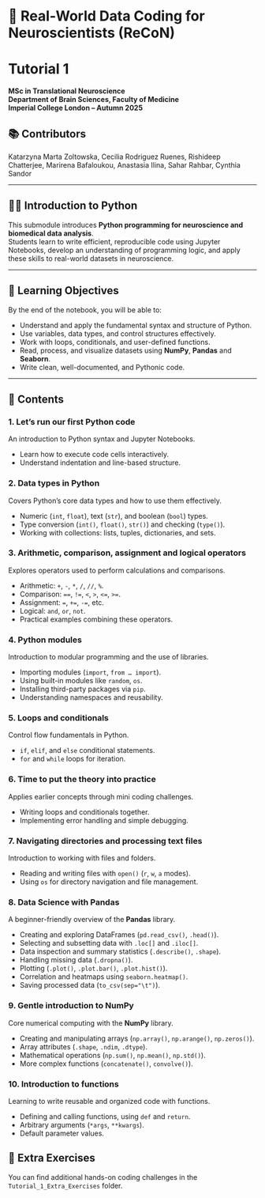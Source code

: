 # 🧠 Real-World Data Coding for Neuroscientists (ReCoN)
# Tutorial 1

**MSc in Translational Neuroscience**  
**Department of Brain Sciences, Faculty of Medicine**  
**Imperial College London – Autumn 2025**
## 📚 Contributors
Katarzyna Marta Zoltowska, Cecilia Rodriguez Ruenes, Rishideep Chatterjee, Marirena Bafaloukou, Anastasia Ilina, Sahar Rahbar, Cynthia Sandor  

---

## 👩‍🏫 Introduction to Python
This submodule introduces **Python programming for neuroscience and biomedical data analysis**.  
Students learn to write efficient, reproducible code using Jupyter Notebooks, develop an understanding of programming logic, and apply these skills to real-world datasets in neuroscience.

---

## 🎯 Learning Objectives
By the end of the notebook, you will be able to:
- Understand and apply the fundamental syntax and structure of Python.  
- Use variables, data types, and control structures effectively.  
- Work with loops, conditionals, and user-defined functions.  
- Read, process, and visualize datasets using **NumPy**, **Pandas** and **Seaborn**.  
- Write clean, well-documented, and Pythonic code.  

---

## 📘 Contents

### **1. Let’s run our first Python code**
An introduction to Python syntax and Jupyter Notebooks.  
- Learn how to execute code cells interactively.  
- Understand indentation and line-based structure.  

### **2. Data types in Python**
Covers Python’s core data types and how to use them effectively.  
- Numeric (`int`, `float`), text (`str`), and boolean (`bool`) types.  
- Type conversion (`int()`, `float()`, `str()`) and checking (`type()`).  
- Working with collections: lists, tuples, dictionaries, and sets.  

### **3. Arithmetic, comparison, assignment and logical operators**
Explores operators used to perform calculations and comparisons.  
- Arithmetic: `+`, `-`, `*`, `/`, `//`, `%`.  
- Comparison: `==`, `!=`, `<`, `>`, `<=`, `>=`.  
- Assignment: `=`, `+=`, `-=`, etc.  
- Logical: `and`, `or`, `not`.  
- Practical examples combining these operators.  

### **4. Python modules**
Introduction to modular programming and the use of libraries.  
- Importing modules (`import`, `from … import`).  
- Using built-in modules like `random`, `os`.  
- Installing third-party packages via `pip`.  
- Understanding namespaces and reusability.  

### **5. Loops and conditionals**
Control flow fundamentals in Python.  
- `if`, `elif`, and `else` conditional statements.  
- `for` and `while` loops for iteration.  

### **6. Time to put the theory into practice**
Applies earlier concepts through mini coding challenges.  
- Writing loops and conditionals together.  
- Implementing error handling and simple debugging.  

### **7. Navigating directories and processing text files**
Introduction to working with files and folders.  
- Reading and writing files with `open()` (`r`, `w`, `a` modes).  
- Using `os` for directory navigation and file management.  

### **8. Data Science with Pandas**
A beginner-friendly overview of the **Pandas** library.  
- Creating and exploring DataFrames (`pd.read_csv()`, `.head()`).  
- Selecting and subsetting data with `.loc[]` and `.iloc[]`.  
- Data inspection and summary statistics (`.describe()`, `.shape`).  
- Handling missing data (`.dropna()`).  
- Plotting (`.plot()`, `.plot.bar()`, `.plot.hist()`).  
- Correlation and heatmaps using `seaborn.heatmap()`.  
- Saving processed data (`to_csv(sep="\t")`).  

### **9. Gentle introduction to NumPy**
Core numerical computing with the **NumPy** library.  
- Creating and manipulating arrays (`np.array()`, `np.arange()`, `np.zeros()`).  
- Array attributes (`.shape`, `.ndim`, `.dtype`).  
- Mathematical operations (`np.sum()`, `np.mean()`, `np.std()`).  
- More complex functions (`concatenate()`, `convolve()`).  

### **10. Introduction to functions**
Learning to write reusable and organized code with functions.  
- Defining and calling functions, using `def` and `return`.  
- Arbitrary arguments (`*args`, `**kwargs`).  
- Default parameter values.

## 🔗 Extra Exercises
You can find additional hands-on coding challenges in the `Tutorial_1_Extra_Exercises` folder.






